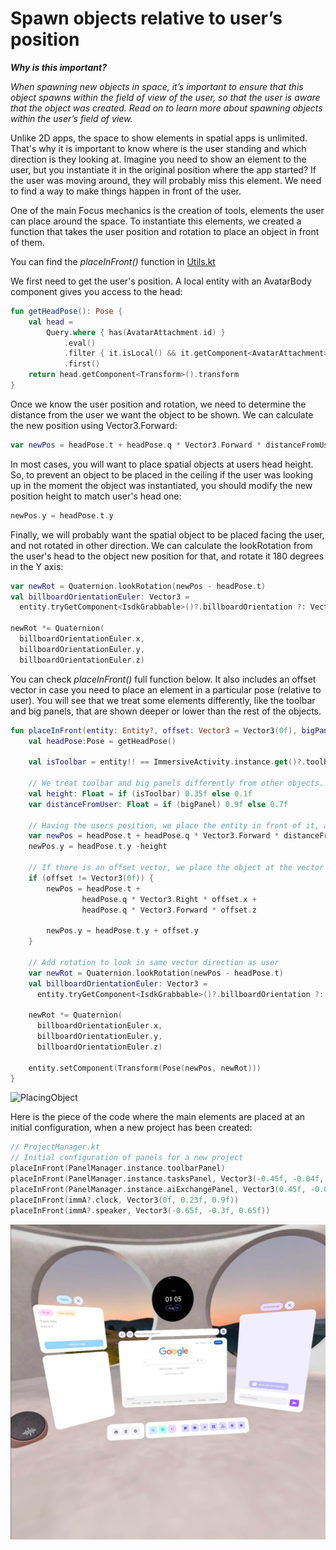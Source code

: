# Spawn objects relative to user’s position

***Why is this important?***

*When spawning new objects in space, it’s important to ensure that this object spawns within the field of view of the user, so that the user is aware that the object was created.
Read on to learn more about spawning objects within the user’s field of view.*

Unlike 2D apps, the space to show elements in spatial apps is unlimited.
That's why it is important to know where is the user standing and which direction is they looking at.
Imagine you need to show an element to the user, but you instantiate it in the original position where the app started?
If the user was moving around, they will probably miss this element.
We need to find a way to make things happen in front of the user.

One of the main Focus mechanics is the creation of tools, elements the user can place around the space.
To instantiate this elements, we created a function that takes the user position and rotation to place an object in front of them.

You can find the *placeInFront()* function in [Utils.kt](../app/src/main/java/com/meta/theelectricfactory/focus/utils/Utils.kt)

We first need to get the user's position. A local entity with an AvatarBody component gives you access to the head:
```kotlin
fun getHeadPose(): Pose {
    val head =
        Query.where { has(AvatarAttachment.id) }
            .eval()
            .filter { it.isLocal() && it.getComponent<AvatarAttachment>().type == "head" }
            .first()
    return head.getComponent<Transform>().transform
}
```

Once we know the user position and rotation, we need to determine the distance from the user we want the object to be shown. We can calculate the new position using Vector3.Forward:
```kotlin
var newPos = headPose.t + headPose.q * Vector3.Forward * distanceFromUser
```

In most cases, you will want to place spatial objects at users head height.
So, to prevent an object to be placed in the ceiling if the user was looking up in the moment the object was instantiated, you should modify the new position height to match user's head one:
```kotlin
newPos.y = headPose.t.y
```

Finally, we will probably want the spatial object to be placed facing the user, and not rotated in other direction.
We can calculate the lookRotation from the user's head to the object new position for that, and rotate it 180 degrees in the Y axis:
```kotlin
var newRot = Quaternion.lookRotation(newPos - headPose.t)
val billboardOrientationEuler: Vector3 =
  entity.tryGetComponent<IsdkGrabbable>()?.billboardOrientation ?: Vector3(0f, 0f, 0f)

newRot *= Quaternion(
  billboardOrientationEuler.x,
  billboardOrientationEuler.y,
  billboardOrientationEuler.z)
```

You can check *placeInFront()* full function below.
It also includes an offset vector in case you need to place an element in a particular pose (relative to user).
You will see that we treat some elements differently, like the toolbar and big panels, that are shown deeper or lower than the rest of the objects.
```kotlin
fun placeInFront(entity: Entity?, offset: Vector3 = Vector3(0f), bigPanel:Boolean = false) {
    val headPose:Pose = getHeadPose()

    val isToolbar = entity!! == ImmersiveActivity.instance.get()?.toolbarPanel

    // We treat toolbar and big panels differently from other objects.
    val height: Float = if (isToolbar) 0.35f else 0.1f
    var distanceFromUser: Float = if (bigPanel) 0.9f else 0.7f

    // Having the users position, we place the entity in front of it, at a particular distance and height
    var newPos = headPose.t + headPose.q * Vector3.Forward * distanceFromUser
    newPos.y = headPose.t.y -height

    // If there is an offset vector, we place the object at the vector position (using user's position as reference)
    if (offset != Vector3(0f)) {
        newPos = headPose.t +
                headPose.q * Vector3.Right * offset.x +
                headPose.q * Vector3.Forward * offset.z

        newPos.y = headPose.t.y + offset.y
    }

    // Add rotation to look in same vector direction as user
    var newRot = Quaternion.lookRotation(newPos - headPose.t)
    val billboardOrientationEuler: Vector3 =
      entity.tryGetComponent<IsdkGrabbable>()?.billboardOrientation ?: Vector3(0f, 0f, 0f)

    newRot *= Quaternion(
      billboardOrientationEuler.x,
      billboardOrientationEuler.y,
      billboardOrientationEuler.z)

    entity.setComponent(Transform(Pose(newPos, newRot)))
}
```

![PlacingObject](./Resources/placing.gif)

Here is the piece of the code where the main elements are placed at an initial configuration, when a new project has been created:
```kotlin
// ProjectManager.kt
// Initial configuration of panels for a new project
placeInFront(PanelManager.instance.toolbarPanel)
placeInFront(PanelManager.instance.tasksPanel, Vector3(-0.45f, -0.04f, 0.8f))
placeInFront(PanelManager.instance.aiExchangePanel, Vector3(0.45f, -0.05f, 0.8f))
placeInFront(immA?.clock, Vector3(0f, 0.23f, 0.9f))
placeInFront(immA?.speaker, Vector3(-0.65f, -0.3f, 0.65f))
```

![Elements](./Resources/elements.jpg)
